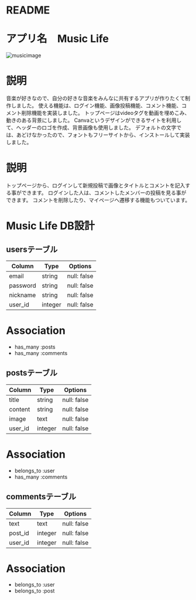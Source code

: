 # README

# アプリ名　Music Life
![musicimage](https://user-images.githubusercontent.com/63178332/84154764-7904c100-aaa2-11ea-988a-97420fa7f823.jpg)

# 説明

音楽が好きなので、自分の好きな音楽をみんなに共有するアプリが作りたくて制作しました。
使える機能は、ログイン機能、画像投稿機能、コメント機能、コメント削除機能を実装しました。
トップページはvideoタグを動画を埋めこみ、動きのある背景にしました。
Canvaというデザインができるサイトを利用して、ヘッダーのロゴを作成、背景画像も使用しました。
デフォルトの文字では、あどけなかったので、フォントもフリーサイトから、インストールして実装しました。

# 説明
トップページから、ログインして新規投稿で画像とタイトルとコメントを記入する事ができます。
ログインした人は、コメントしたメンバーの投稿を見る事ができます。
コメントを削除したり、マイページへ遷移する機能もついています。

# Music Life DB設計

## usersテーブル

|Column|Type|Options|
|------|----|-------|
|email|string|null: false|
|password|string|null: false|
|nickname|string|null: false|
|user_id|integer|null: false|

# Association
- has_many :posts
- has_many :comments

## postsテーブル

|Column|Type|Options|
|------|----|-------|
|title|string|null: false|
|content|string|null: false|
|image|text|null: false|
|user_id|integer|null: false|

# Association
- belongs_to :user
- has_many :comments

## commentsテーブル

|Column|Type|Options|
|------|----|-------|
|text|text|null: false|
|post_id|integer|null: false|
|user_id|integer|null: false|

# Association
- belongs_to :user
- belongs_to :post
